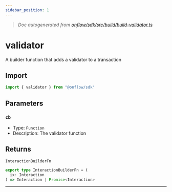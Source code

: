 ```yaml
---
sidebar_position: 1
---
```


> _Doc autogenerated from [onflow/sdk/src/build/build-validator.ts](https://github.com/onflow/fcl-js/tree/master/packages/sdk/src/build/build-validator.ts)_

# validator

A builder function that adds a validator to a transaction

## Import

```typescript
import { validator } from "@onflow/sdk"
```


## Parameters

### `cb` 
- Type: `Function`
- Description: The validator function



## Returns

`InteractionBuilderFn`

```typescript
export type InteractionBuilderFn = (
  ix: Interaction
) => Interaction | Promise<Interaction>
```

---
